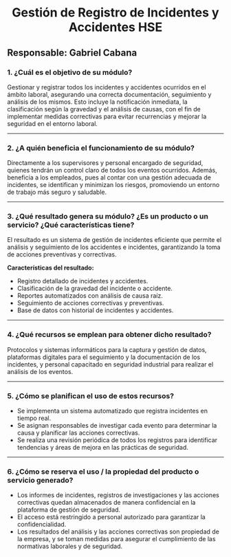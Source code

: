 <h1 align="center">Gestión de Registro de Incidentes y Accidentes HSE</h1>

## **Responsable:** Gabriel Cabana

### 1. ¿Cuál es el objetivo de su módulo?
Gestionar y registrar todos los incidentes y accidentes ocurridos en el ámbito laboral, asegurando una correcta documentación, seguimiento y análisis de los mismos. Esto incluye la notificación inmediata, la clasificación según la gravedad y el análisis de causas, con el fin de implementar medidas correctivas para evitar recurrencias y mejorar la seguridad en el entorno laboral.

---

### 2. ¿A quién beneficia el funcionamiento de su módulo?
Directamente a los supervisores y personal encargado de seguridad, quienes tendrán un control claro de todos los eventos ocurridos. Además, beneficia a los empleados, pues al contar con una gestión adecuada de incidentes, se identifican y minimizan los riesgos, promoviendo un entorno de trabajo más seguro y saludable.

---

### 3. ¿Qué resultado genera su módulo? ¿Es un producto o un servicio? ¿Qué características tiene?
El resultado es un sistema de gestión de incidentes eficiente que permite el análisis y seguimiento de los accidentes e incidentes, garantizando la toma de acciones preventivas y correctivas.

**Características del resultado:**
- Registro detallado de incidentes y accidentes.
- Clasificación de la gravedad del incidente o accidente.
- Reportes automatizados con análisis de causa raíz.
- Seguimiento de acciones correctivas y preventivas.
- Base de datos con historial de incidentes y accidentes.

---

### 4. ¿Qué recursos se emplean para obtener dicho resultado?
Protocolos y sistemas informáticos para la captura y gestión de datos, plataformas digitales para el seguimiento y la documentación de los incidentes, y personal capacitado en seguridad industrial para realizar el análisis de los eventos.

---

### 5. ¿Cómo se planifican el uso de estos recursos?
- Se implementa un sistema automatizado que registra incidentes en tiempo real.
- Se asignan responsables de investigar cada evento para determinar la causa y planificar las acciones correctivas.
- Se realiza una revisión periódica de todos los registros para identificar tendencias y áreas de mejora en las prácticas de seguridad.

---

### 6. ¿Cómo se reserva el uso / la propiedad del producto o servicio generado?
- Los informes de incidentes, registros de investigaciones y las acciones correctivas quedan almacenados de manera confidencial en la plataforma de gestión de seguridad.
- El acceso está restringido a personal autorizado para garantizar la confidencialidad.
- Los resultados del análisis y las acciones correctivas son propiedad de la empresa, y se toman medidas para asegurar el cumplimiento de las normativas laborales y de seguridad.
